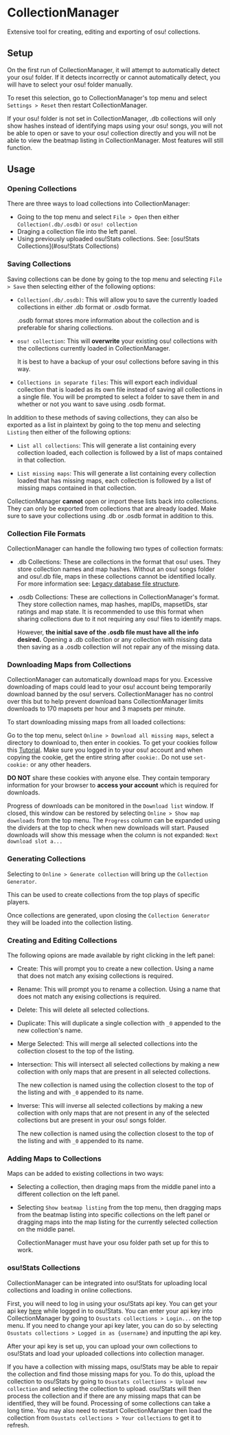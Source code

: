 # CollectionManager

Extensive tool for creating, editing and exporting of osu! collections.

## Setup

On the first run of CollectionManager, it will attempt to automatically detect your osu! folder. If it detects incorrectly or cannot automatically detect, you will have to select your osu! folder manually. 

To reset this selection, go to CollectionManager's top menu and select `Settings > Reset` then restart CollectionManager.

If your osu! folder is not set in CollectionManager, .db collections will only show hashes instead of identifying maps using your osu! songs, you will not be able to open or save to your osu! collection directly and you will not be able to view the beatmap listing in CollectionManager. Most features will still function.

## Usage

### **Opening Collections**

There are three ways to load collections into CollectionManager:

 - Going to the top menu and select `File > Open` then either `Collection(.db/.osdb)` or `osu! collection`
 - Draging a collection file into the left panel.
 - Using previously uploaded osu!Stats collections. See: [osu!Stats Collections](#osu!Stats Collections)

### **Saving Collections**

Saving collections can be done by going to the top menu and selecting `File > Save` then selecting either of the following options:

- `Collection(.db/.osdb)`: This will allow you to save the currently loaded collections in either .db format or .osdb format. 
    
    .osdb format stores more information about the collection and is preferable for sharing collections.

- `osu! collection`: This will **overwrite** your existing osu! collections with the collections currently loaded in CollectionManager. 

    It is best to have a backup of your osu! collections before saving in this way.

- `Collections in separate files`: This will export each individual collection that is loaded as its own file instead of saving all collections in a single file. You will be prompted to select a folder to save them in and whether or not you want to save using .osdb format.

In addition to these methods of saving collections, they can also be exported as a list in plaintext by going to the top menu and selecting `Listing` then either of the following options:

- `List all collections`: This will generate a list containing every collection loaded, each collection is followed by a list of maps contained in that collection.

- `List missing maps`: This will generate a list containing every collection loaded that has missing maps, each collection is followed by a list of missing maps contained in that collection.

CollectionManager **cannot** open or import these lists back into collections. They can only be exported from collections that are already loaded. Make sure to save your collections using .db or .osdb format in addition to this.

### **Collection File Formats**

CollectionManager can handle the following two types of collection formats:

- .db Collections: These are collections in the format that osu! uses. They store collection names and map hashes. Without an osu! songs folder and osu!.db file, maps in these collections cannot be identified locally. For more information see: [Legacy database file structure](https://github.com/ppy/osu/wiki/Legacy-database-file-structure#collectiondb).
- .osdb Collections: These are collections in CollectionManager's format. They store collection names, map hashes, mapIDs, mapsetIDs, star ratings and map state. It is recommended to use this format when sharing collections due to it not requiring any osu! files to identify maps. 

    However, **the initial save of the .osdb file must have all the info desired.** Opening a .db collection or any collection with missing data then saving as a .osdb collection will not repair any of the missing data.

### **Downloading Maps from Collections**

CollectionManager can automatically download maps for you. Excessive downloading of maps could lead to your osu! account being temporarily download banned by the osu! servers. CollectionManager has no control over this but to help prevent download bans CollectionManager limits downloads to 170 mapsets per hour and 3 mapsets per minute. 

To start downloading missing maps from all loaded collections:

Go to the top menu, select `Online > Download all missing maps`, select a directory to download to, then enter in cookies. To get your cookies follow this [Tutorial](https://streamable.com/lhlr3d). Make sure you logged in to your osu! account and when copying the cookie, get the entire string after `cookie:`. Do not use `set-cookie:` or any other headers.

**DO NOT** share these cookies with anyone else. They contain temporary information for your browser to **access your account** which is required for downloads.

Progress of downloads can be monitored in the `Download list` window. If closed, this window can be restored by selecting `Online > Show map downloads` from the top menu. The `Progress` column can be expanded using the dividers at the top to check when new downloads will start. Paused downloads will show this message when the column is not expanded: `Next download slot a...`

### **Generating Collections**

Selecting to `Online > Generate collection` will bring up the `Collection Generator`.

This can be used to create collections from the top plays of specific players.

Once collections are generated, upon closing the `Collection Generator` they will be loaded into the collection listing.

### **Creating and Editing Collections**

The following opions are made available by right clicking in the left panel:

- Create: This will prompt you to create a new collection. Using a name that does not match any exising collections is required.

- Rename: This will prompt you to rename a collection. Using a name that does not match any exising collections is required.

- Delete: This will delete all selected collections.

- Duplicate: This will duplicate a single collection with `_0` appended to the new collection's name.

- Merge Selected: This will merge all selected collections into the collection closest to the top of the listing.

- Intersection: This will intersect all selected collections by making a new collection with only maps that are present in all selected collections. 

    The new collection is named using the collection closest to the top of the listing and with `_0` appended to its name.

- Inverse: This will inverse all selected collections by making a new collection with only maps that are not present in any of the selected collections but are present in your osu! songs folder. 

    The new collection is named using the collection closest to the top of the listing and with `_0` appended to its name.

### **Adding Maps to Collections**

Maps can be added to existing collections in two ways:

- Selecting a collection, then draging maps from the middle panel into a different collection on the left panel.
- Selecting `Show beatmap listing` from the top menu, then dragging maps from the beatmap listing into specific collections on the left panel or dragging maps into the map listing for the currently selected collection on the middle panel.

    CollectionManager must have your osu folder path set up for this to work.

### **osu!Stats Collections**

CollectionManager can be integrated into osu!Stats for uploading local collections and loading in online collections.

First, you will need to log in using your osu!Stats api key. You can get your api key [here](https://osustats.ppy.sh/collections/apikey) while logged in to osu!Stats. You can enter your api key into CollectionManager by going to `Osustats collections > Login...` on the top menu. If you need to change your api key later, you can do so by selecting `Osustats collections > Logged in as {username}` and inputting the api key.

After your api key is set up, you can upload your own collections to osu!Stats and load your uploaded collections into collection manager. 

If you have a collection with missing maps, osu!Stats may be able to repair the collection and find those missing maps for you. To do this, upload the collection to osu!Stats by going to `Osustats collections > Upload new collection` and selecting the collection to upload. osu!Stats will then process the collection and if there are any missing maps that can be identified, they will be found. Processing of some collections can take a long time. You may also need to restart CollectionManager then load the collection from `Osustats collections > Your collections` to get it to refresh.